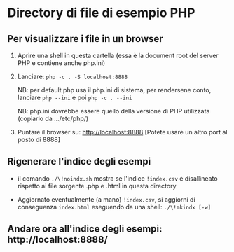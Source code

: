 # Directory di file di esempio PHP

## Per visualizzare i file in un browser

1. Aprire una shell in questa cartella (essa è la document root del server PHP e contiene anche php.ini)

1. Lanciare: `php -c . -S localhost:8888`

      NB: per default php usa il php.ini di sistema, per rendersene conto,
      lanciare `php --ini` e poi `php -c . --ini`

      NB: php.ini dovrebbe essere quello della versione di PHP utilizzata (copiarlo da .../etc/php/)

1. Puntare il browser su: <http://localhost:8888>
   [Potete usare un altro port al posto di 8888]

## Rigenerare l'indice degli esempi

* il comando `./\!noindx.sh` mostra se l'indice `!index.csv` è disallineato
      rispetto ai file sorgente .php e .html in questa directory

* Aggiornato eventualmente (a mano) `!index.csv`, si aggiorni di conseguenza `index.html`
  eseguendo da una shell: `./\!mkindx [-w]`

##  Andare ora all'indice degli esempi: http://localhost:8888/
